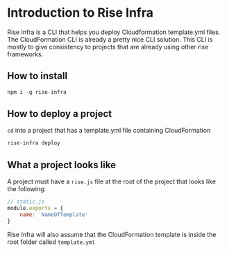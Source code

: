 # Introduction to Rise Infra

Rise Infra is a CLI that helps you deploy Cloudformation template.yml files. The CloudFormation CLI is already a pretty nice CLI solution. This CLI is mostly to give consistency to projects that are already using other rise frameworks.

## How to install

```js
npm i -g rise-infra
```

## How to deploy a project

`cd` into a project that has a template.yml file containing CloudFormation

```js
rise-infra deploy
```

## What a project looks like

A project must have a `rise.js` file at the root of the project that looks like the following:

```js
// static.js
module.exports = {
    name: 'NameOfTemplate'
}
```

Rise Infra will also assume that the CloudFormation template is inside the root folder called `template.yml`
